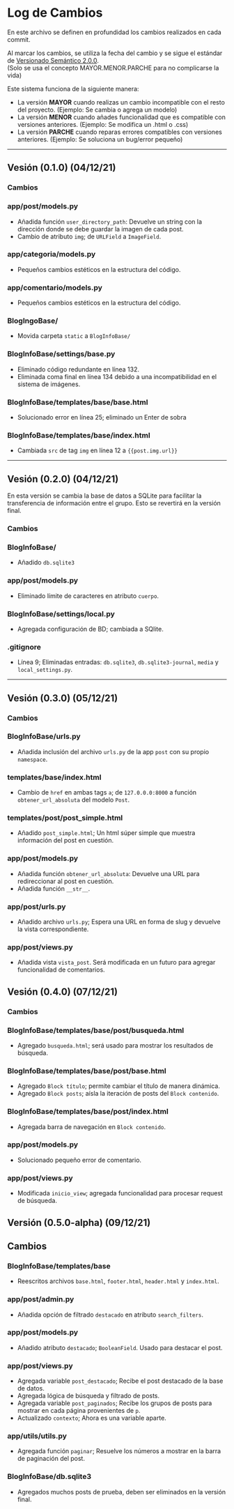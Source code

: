 # Log de Cambios

En este archivo se definen en profundidad los cambios realizados en cada commit.

Al marcar los cambios, se utiliza la fecha del cambio y se sigue el estándar de [Versionado Semántico 2.0.0].  
(Solo se usa el concepto MAYOR.MENOR.PARCHE para no complicarse la vida)

Este sistema funciona de la siguiente manera:

- La versión **MAYOR** cuando realizas un cambio incompatible con el resto del proyecto. (Ejemplo: Se cambia o agrega un modelo)
- La versión **MENOR** cuando añades funcionalidad que es compatible con versiones anteriores. (Ejemplo: Se modifica un .html o .css)
- La versión **PARCHE** cuando reparas errores compatibles con versiones anteriores. (Ejemplo: Se soluciona un bug/error pequeño)

---

## Vesión (0.1.0) (04/12/21)

### Cambios

### app/post/models.py

- Añadida función `user_directory_path`: Devuelve un string con la dirección donde se debe guardar la imagen de cada post.
- Cambio de atributo `img`; de `URLField` a `ImageField`.

### app/categoria/models.py

- Pequeños cambios estéticos en la estructura del código.

### app/comentario/models.py

- Pequeños cambios estéticos en la estructura del código.

### BlogIngoBase/

- Movida carpeta `static` a `BlogInfoBase/`

### BlogInfoBase/settings/base.py

- Eliminado código redundante en línea 132.
- Eliminada coma final en línea 134 debido a una incompatibilidad en el sistema de imágenes.

### BlogInfoBase/templates/base/base.html

- Solucionado error en línea 25; eliminado un Enter de sobra

### BlogInfoBase/templates/base/index.html

- Cambiada `src` de tag `img` en línea 12 a `{{post.img.url}}`

---

## Vesión (0.2.0) (04/12/21)

En esta versión se cambia la base de datos a SQLite para facilitar la transferencia de información entre el grupo. Esto se revertirá en la versión final.

### Cambios

### BlogInfoBase/

- Añadido `db.sqlite3`

### app/post/models.py

- Eliminado límite de caracteres en atributo `cuerpo`.

### BlogInfoBase/settings/local.py

- Agregada configuración de BD; cambiada a SQlite.

### .gitignore

- Línea 9; Eliminadas entradas: `db.sqlite3`, `db.sqlite3-journal`, `media` y `local_settings.py`.

---

## Vesión (0.3.0) (05/12/21)

### Cambios 

### BlogInfoBase/urls.py

- Añadida inclusión del archivo `urls.py` de la app `post` con su propio `namespace`.

### templates/base/index.html

- Cambio de `href` en ambas tags `a`; de `127.0.0.0:8000` a función `obtener_url_absoluta` del modelo `Post`.

### templates/post/post_simple.html

- Añadido `post_simple.html`; Un html súper simple que muestra información del post en cuestión.

### app/post/models.py

- Añadida función `obtener_url_absoluta`: Devuelve una URL para redireccionar al post en cuestión.
- Añadida función `__str__`.

### app/post/urls.py

- Añadido archivo `urls.py`; Espera una URL en forma de slug y devuelve la vista correspondiente.

### app/post/views.py

- Añadida vista `vista_post`. Será modificada en un futuro para agregar funcionalidad de comentarios.  

## Vesión (0.4.0) (07/12/21)

### Cambios 

### BlogInfoBase/templates/base/post/busqueda.html

- Agregado `busqueda.html`; será usado para mostrar los resultados de búsqueda.

### BlogInfoBase/templates/base/post/base.html

- Agregado `Block título`; permite cambiar el título de manera dinámica.
- Agregado `Block posts`; aísla la iteración de posts del `Block contenido`.

### BlogInfoBase/templates/base/post/index.html

- Agregada barra de navegación en `Block contenido`.

### app/post/models.py

- Solucionado pequeño error de comentario.

### app/post/views.py

- Modificada `inicio_view`; agregada funcionalidad para procesar request de búsqueda. 


## Versión (0.5.0-alpha) (09/12/21)

## Cambios

### BlogInfoBase/templates/base

- Reescritos archivos `base.html`, `footer.html`, `header.html` y `index.html`.

### app/post/admin.py

- Añadida opción de filtrado `destacado` en atributo `search_filters`.

### app/post/models.py

- Añadido atributo `destacado`; `BooleanField`. Usado para destacar el post.

### app/post/views.py

- Agregada variable `post_destacado`; Recibe el post destacado de la base de datos.
- Agregada lógica de búsqueda y filtrado de posts.
- Agregada variable `post_paginados`; Recibe los grupos de posts para mostrar en cada página provenientes de `p`.
- Actualizado `contexto`; Ahora es una variable aparte.

### app/utils/utils.py

- Agregada función `paginar`; Resuelve los números a mostrar en la barra de paginación del post.

### BlogInfoBase/db.sqlite3

- Agregados muchos posts de prueba, deben ser eliminados en la versión final.

[//]: #
[Versionado Semántico 2.0.0]: <https://semver.org/lang/es/>
